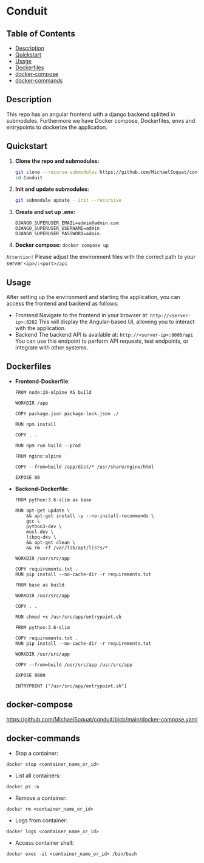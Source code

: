 # Conduit

## Table of Contents

- [Description](#description)
- [Quickstart](#quickstart)
- [Usage](#usage)
- [Dockerfiles](#dockerfiles)
- [docker-compose](#docker-compose)
- [docker-commands](#docker-commands)

## Description

This repo has an angular frontend with a django backend splitted in submodules. Furthermore we have Docker compose, Dockerfiles, envs and entrypoints to dockerize the application.

## Quickstart

1. **Clone the repo and submodules:**
   ```bash
   git clone --recurse-submodules https://github.com/MichaelSoquat/conduit.git
   cd Conduit
   ```

2. **Init and update submodules:**
   ```bash
   git submodule update --init --recursive
   ```

3. **Create and set up .env:**
   
    ```
    DJANGO_SUPERUSER_EMAIL=admin@admin.com
    DJANGO_SUPERUSER_USERNAME=admin
    DJANGO_SUPERUSER_PASSWORD=admin
    ```

4. **Docker compose:**
        ```
        docker compose up
        ```

`Attention!`
Please adjust the environment files with the correct path to your server `<ip>/:<port>/api`


## Usage
After setting up the environment and starting the application, you can access the frontend and backend as follows:

- Frontend
Navigate to the frontend in your browser at: `http://<server-ip>:8282`
This will display the Angular-based UI, allowing you to interact with the application.
- Backend
The backend API is available at: `http://<server-ip>:8000/api`
You can use this endpoint to perform API requests, test endpoints, or integrate with other systems.


## Dockerfiles

- **Frontend-Dockerfile**:

  ```
  FROM node:20-alpine AS build

  WORKDIR /app
  
  COPY package.json package-lock.json ./
  
  RUN npm install
  
  COPY . .
  
  RUN npm run build --prod
  
  FROM nginx:alpine
  
  COPY --from=build /app/dist/* /usr/share/nginx/html
  
  EXPOSE 80
  ```

- **Backend-Dockerfile**:
  ```
  FROM python:3.6-slim as base
  
  RUN apt-get update \
      && apt-get install -y --no-install-recommends \
      gcc \
      python3-dev \
      musl-dev \
      libpq-dev \
      && apt-get clean \
      && rm -rf /var/lib/apt/lists/*

  WORKDIR /usr/src/app
  
  COPY requirements.txt .
  RUN pip install --no-cache-dir -r requirements.txt
  
  FROM base as build
  
  WORKDIR /usr/src/app
  
  COPY . .
  
  RUN chmod +x /usr/src/app/entrypoint.sh
  
  FROM python:3.6-slim
  
  COPY requirements.txt .
  RUN pip install --no-cache-dir -r requirements.txt
  
  WORKDIR /usr/src/app
  
  COPY --from=build /usr/src/app /usr/src/app
  
  EXPOSE 8000
  
  ENTRYPOINT ["/usr/src/app/entrypoint.sh"]
  ```

## docker-compose

https://github.com/MichaelSoquat/conduit/blob/main/docker-compose.yaml

## docker-commands

- Stop a container:

```
docker stop <container_name_or_id>
```

- List all containers:

```
docker ps -a
```

- Remove a container:

```
docker rm <container_name_or_id>
```

- Logs from container:

```
docker logs <container_name_or_id>
```

- Access container shell:
```
docker exec -it <container_name_or_id> /bin/bash
```
 
